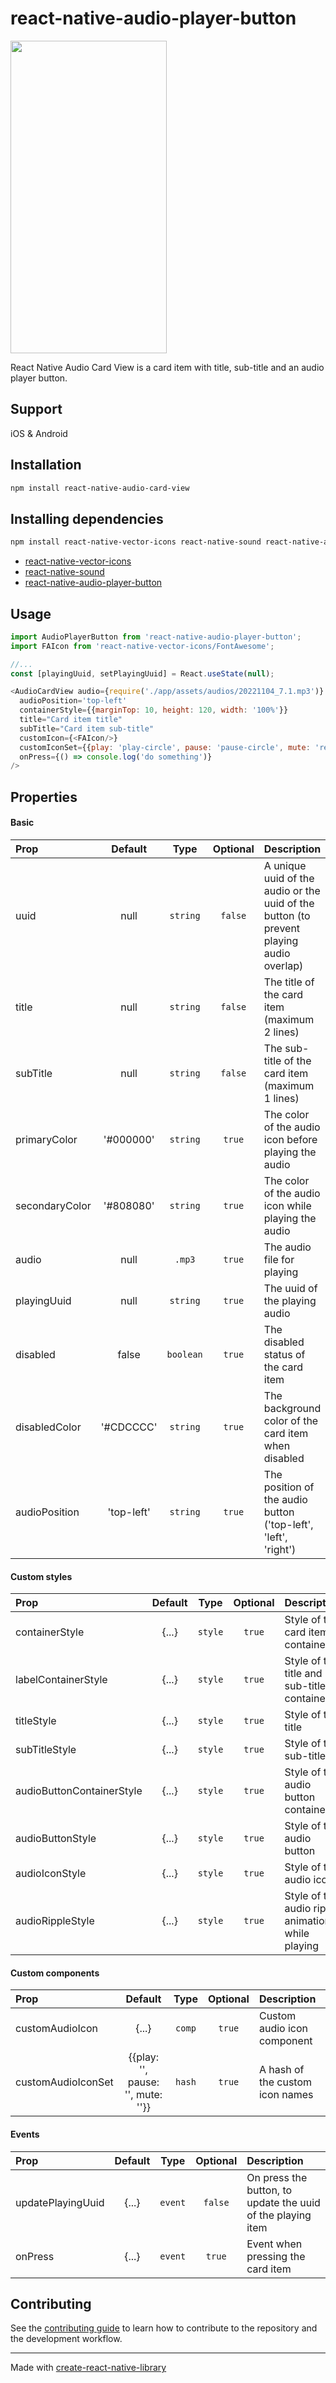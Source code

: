 # react-native-audio-player-button
<span><img src="https://user-images.githubusercontent.com/18114944/215944532-c1ce1e50-9744-4f75-899e-a801d4a2b080.png" width="250" height="500" /></span>

React Native Audio Card View is a card item with title, sub-title and an audio player button.

## Support
iOS & Android

## Installation

```sh
npm install react-native-audio-card-view
```

## Installing dependencies

```sh
npm install react-native-vector-icons react-native-sound react-native-audio-player-button
```
- [react-native-vector-icons](https://github.com/oblador/react-native-vector-icons)
- [react-native-sound](https://github.com/zmxv/react-native-sound)
- [react-native-audio-player-button](https://github.com/limkimsan/react-native-audio-player-button)

## Usage

```js
import AudioPlayerButton from 'react-native-audio-player-button';
import FAIcon from 'react-native-vector-icons/FontAwesome';

//...
const [playingUuid, setPlayingUuid] = React.useState(null);

<AudioCardView audio={require('./app/assets/audios/20221104_7.1.mp3')}
  audioPosition='top-left'
  containerStyle={{marginTop: 10, height: 120, width: '100%'}}
  title="Card item title"
  subTitle="Card item sub-title"
  customIcon={<FAIcon/>}
  customIconSet={{play: 'play-circle', pause: 'pause-circle', mute: 'repeat'}}
  onPress={() => console.log('do something')}
/>
```
## Properties
#### Basic
| Prop               |    Default    |    Type    |  Optional  | Description                                                                                  |
| :----------------- | :-----------: | :--------: | :--------: | :------------------------------------------------------------------------------------------- |
| uuid               |      null     |  `string`  |   `false`  | A unique uuid of the audio or the uuid of the button (to prevent playing audio overlap)      |
| title              |      null     |  `string`  |   `false`  | The title of the card item (maximum 2 lines)                                                 |
| subTitle           |      null     |  `string`  |   `false`  | The sub-title of the card item (maximum 1 lines)                                             |
| primaryColor       |   '#000000'   |  `string`  |   `true`   | The color of the audio icon before playing the audio                                         |
| secondaryColor     |   '#808080'   |  `string`  |   `true`   | The color of the audio icon while playing the audio                                          |
| audio              |      null     |   `.mp3`   |   `true`   | The audio file for playing                                                                   |
| playingUuid        |      null     |  `string`  |   `true`   | The uuid of the playing audio                                                                |
| disabled           |     false     |  `boolean` |   `true`   | The disabled status of the card item                                                         |
| disabledColor      |   '#CDCCCC'   |  `string`  |   `true`   | The background color of the card item when disabled                                          |
| audioPosition      |   'top-left'  |  `string`  |   `true`   | The position of the audio button ('top-left', 'left', 'right')                               |

#### Custom styles

| Prop                      |   Default   |   Type    |  Optional  | Description                                                |
| :------------------------ | :---------: | :-------: | :--------: | :--------------------------------------------------------- |
| containerStyle            |    {...}    |  `style`  |   `true`   | Style of the card item container                           |
| labelContainerStyle       |    {...}    |  `style`  |   `true`   | Style of the title and sub-title container                 |
| titleStyle                |    {...}    |  `style`  |   `true`   | Style of the title                                         |
| subTitleStyle             |    {...}    |  `style`  |   `true`   | Style of the sub-title                                     |
| audioButtonContainerStyle |    {...}    |  `style`  |   `true`   | Style of the audio button container                        |
| audioButtonStyle          |    {...}    |  `style`  |   `true`   | Style of the audio button                                  |
| audioIconStyle            |    {...}    |  `style`  |   `true`   | Style of the audio icon                                    |
| audioRippleStyle          |    {...}    |  `style`  |   `true`   | Style of the audio ripple animation while playing          |

#### Custom components
| Prop               |               Default             |  Type  |  Optional  | Description                                          |
| :----------------- | :-------------------------------: | :----: | :--------: | :--------------------------------------------------- |
| customAudioIcon    |                {...}              | `comp` |   `true`   | Custom audio icon component                          |
| customAudioIconSet | {{play: '', pause: '', mute: ''}} | `hash` |   `true`   | A hash of the custom icon names                      |


#### Events

| Prop              |  Default  |    Type   |  Optional  | Description                                                          |
| :---------------- | :-------: | :-------: | :--------: | :------------------------------------------------------------------- |
| updatePlayingUuid |   {...}   |  `event`  |  `false`   | On press the button, to update the uuid of the playing item          |
| onPress           |   {...}   |  `event`  |  `true`    | Event when pressing the card item                                    |

## Contributing

See the [contributing guide](CONTRIBUTING.md) to learn how to contribute to the repository and the development workflow.

---

Made with [create-react-native-library](https://github.com/callstack/react-native-builder-bob)
